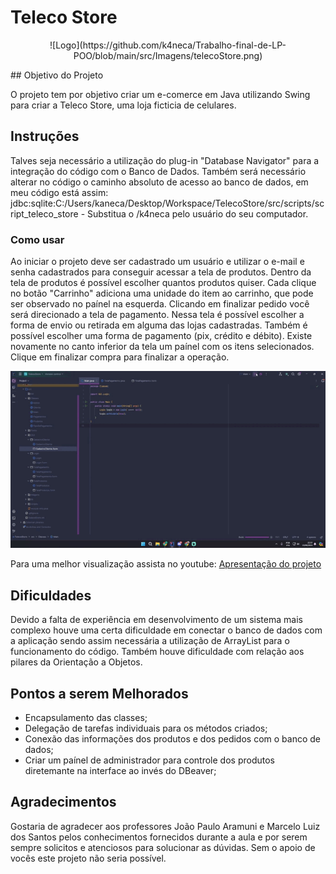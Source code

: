 # Teleco Store

<p align="center">
  ![Logo](https://github.com/k4neca/Trabalho-final-de-LP-POO/blob/main/src/Imagens/telecoStore.png)
</p>
## Objetivo do Projeto

O projeto tem por objetivo criar um e-comerce em Java utilizando Swing para criar a Teleco Store, uma loja ficticia de celulares.

## Instruções

Talves seja necessário a utilização do plug-in "Database Navigator" para a integração do código com o Banco de Dados.
Também será necessário alterar no código o caminho absoluto de acesso ao banco de dados, em meu código está assim: 
jdbc:sqlite:C:/Users/kaneca/Desktop/Workspace/TelecoStore/src/scripts/script_teleco_store - Substitua o /k4neca pelo usuário do seu computador.

### Como usar

Ao iniciar o projeto deve ser cadastrado um usuário e utilizar o e-mail e senha cadastrados para conseguir acessar a tela de produtos. Dentro da tela de produtos é possível escolher quantos produtos quiser.
Cada clique no botão "Carrinho" adiciona uma unidade do item ao carrinho, que pode ser observado no paínel na esquerda.
Clicando em finalizar pedido você será direcionado a tela de pagamento. Nessa tela é possível escolher a forma de envio ou retirada em alguma das lojas cadastradas. Também é possível escolher uma forma de pagamento (pix, crédito e débito).
Existe novamente no canto inferior da tela um paínel com os itens selecionados.
Clique em finalizar compra para finalizar a operação.

![Gif de apresentação](https://github.com/k4neca/Trabalho-final-de-LP-POO/blob/main/Trabalho%20LP_POO.gif)

Para uma melhor visualização assista no youtube: [Apresentação do projeto](https://youtu.be/SFZeWPrh_go?si=lGZasqkgO-Jx_EBX)

## Dificuldades

Devido a falta de experiência em desenvolvimento de um sistema mais complexo houve uma certa dificuldade em conectar o banco de dados com a aplicação sendo assim necessária a utilização de ArrayList para o funcionamento do código.
Também houve dificuldade com relação aos pilares da Orientação a Objetos.

## Pontos a serem Melhorados

- Encapsulamento das classes;
- Delegação de tarefas individuais para os métodos criados;
- Conexão das informações dos produtos e dos pedidos com o banco de dados;
- Criar um paínel de administrador para controle dos produtos diretemante na interface ao invés do DBeaver;

## Agradecimentos

Gostaria de agradecer aos professores João Paulo Aramuni e Marcelo Luiz dos Santos pelos conhecimentos fornecidos durante a aula e por serem sempre solicitos e atenciosos para solucionar as dúvidas.
Sem o apoio de vocês este projeto não seria possível.
